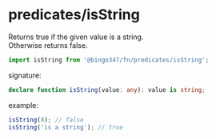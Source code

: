 # predicates/isString

Returns true if the given value is a string.  
Otherwise returns false.

```javascript
import isString from '@bingo347/fn/predicates/isString';
```

signature:

```typescript
declare function isString(value: any): value is string;
```

example:

```javascript
isString(8); // false
isString('is a string'); // true
```
